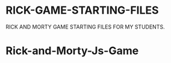 # RICK-GAME-STARTING-FILES

RICK AND MORTY GAME STARTING FILES FOR MY STUDENTS.
# Rick-and-Morty-Js-Game
